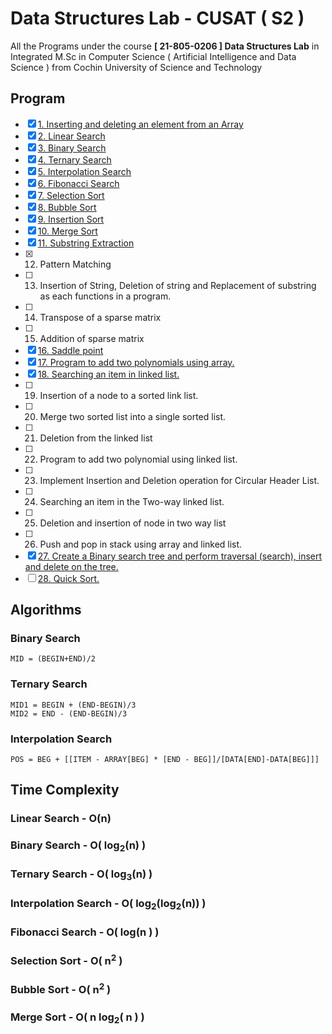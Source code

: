 # Data Structures Lab - CUSAT ( S2 )
All the Programs under the course __[ 21-805-0206 ] Data Structures Lab__ in Integrated M.Sc in Computer Science ( Artificial Intelligence and Data Science ) from Cochin University of Science and Technology
## Program
- [x] [1. Inserting and deleting an element from an Array](https://github.com/hakkeempa/Data_Structures_Lab-CUSAT/blob/main/arrayInsertionDeletion/src/arrayInsertionDeletion.cpp)
- [x] [2. Linear Search](https://github.com/hakkeempa/Data_Structures_Lab-CUSAT/blob/main/linearSearch/src/linearSearch.cpp)
- [x] [3. Binary Search](https://github.com/hakkeempa/Data_Structures_Lab-CUSAT/blob/main/binarySearch/src/binarySearch.cpp)
- [x] [4. Ternary Search](https://github.com/hakkeempa/Data_Structures_Lab-CUSAT/blob/main/ternarySearch/src/ternaySearch.cpp)
- [x] [5. Interpolation Search](https://github.com/hakkeempa/Data_Structures_Lab-CUSAT/blob/main/interpolationSearch/src/interpolationSearch.cpp) 
- [x] [6. Fibonacci Search](https://github.com/hakkeempa/Data_Structures_Lab-CUSAT/blob/main/fibonacciSearch/src/fibonacciSearch.cpp)
- [x] [7. Selection Sort](https://github.com/hakkeempa/Data_Structures_Lab-CUSAT/blob/main/selectionSort/src/selectionSort.cpp)
- [x] [8. Bubble Sort](https://github.com/hakkeempa/Data_Structures_Lab-CUSAT/blob/main/bubbleSort/src/bubbleSort.cpp)
- [x] [9. Insertion Sort](https://github.com/hakkeempa/Data_Structures_Lab-CUSAT/blob/main/insertSort/src/insertSort.cpp)  
- [x] [10. Merge Sort](https://github.com/hakkeempa/Data_Structures_Lab-CUSAT/blob/main/mergeSort/src/mergeSort.cpp)  
- [x] [11. Substring Extraction](https://github.com/hakkeempa/Data_Structures_Lab-CUSAT/blob/main/subString/src/subString.cpp)
- [x] 12. Pattern Matching
- [ ] 13. Insertion of String, Deletion of string and Replacement of substring as each functions in a program. 
- [ ] 14. Transpose of a sparse matrix
- [ ] 15. Addition of sparse matrix
- [x] [16. Saddle point](https://github.com/hakkeempa/Data_Structures_Lab-CUSAT/blob/main/saddlePoint/src/saddlePoint.cpp)
- [x] [17. Program to add two polynomials using array.](https://github.com/hakkeempa/Data_Structures_Lab-CUSAT/blob/main/addPolynomial/src/addPolynomial.cpp) 
- [x] [18. Searching an item in linked list.](https://github.com/hakkeempa/Data_Structures_Lab-CUSAT/blob/main/linkedList/src/linkedList.cpp) 
- [ ] 19. Insertion of a node to a sorted link list. 
- [ ] 20. Merge two sorted list into a single sorted list. 
- [ ] 21. Deletion from the linked list 
- [ ] 22. Program to add two polynomial using linked list. 
- [ ] 23. Implement Insertion and Deletion operation for Circular Header List. 
- [ ] 24. Searching an item in the Two-way linked list. 
- [ ] 25. Deletion and insertion of node in two way list
- [ ] 26. Push and pop in stack using array and linked list. 
- [x] [27. Create a Binary search tree and perform traversal (search), insert and delete on the tree.](https://github.com/hakkeempa/Data_Structures_Lab-CUSAT/blob/main/binarySearchTree/src/binarySearchTree.cpp)
- [ ] [28. Quick Sort.](https://github.com/hakkeempa/Data_Structures_Lab-CUSAT/blob/main/quickSort/src/quickSort.cpp) 
## Algorithms
### Binary Search
```
MID = (BEGIN+END)/2
```
### Ternary Search
```
MID1 = BEGIN + (END-BEGIN)/3
MID2 = END - (END-BEGIN)/3
```
### Interpolation Search
```
POS = BEG + [[ITEM - ARRAY[BEG] * [END - BEG]]/[DATA[END]-DATA[BEG]]]
```

## Time Complexity
### Linear Search - O(n)
### Binary Search - O( log<sub>2</sub>(n) )
### Ternary Search - O( log<sub>3</sub>(n) )
### Interpolation Search - O( log<sub>2</sub>(log<sub>2</sub>(n)) )
### Fibonacci Search - O( log(n ) )
### Selection Sort - O( n<sup>2</sup> )
### Bubble Sort - O( n<sup>2</sup> )
### Merge Sort - O( n log<sub>2</sub>( n ) )
